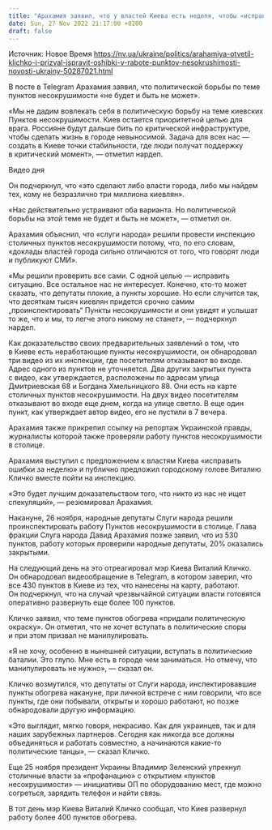 ```yaml
---
title: "Арахамия заявил, что у властей Киева есть неделя, чтобы «исправить ошибки» в работе пунктов несокрушимости, и пригласил Кличко на инспекцию"
date: Sun, 27 Nov 2022 21:17:00 +0200
draft: false
---
```

Источник: Новое Время https://nv.ua/ukraine/politics/arahamiya-otvetil-klichko-i-prizval-ispravit-oshibki-v-rabote-punktov-nesokrushimosti-novosti-ukrainy-50287021.html


В посте в Telegram Арахамия заявил, что политической борьбы по теме пунктов несокрушимости «не будет и быть не может».

«Мы не дадим вовлекать себя в политическую борьбу на теме киевских Пунктов несокрушимости. Киев остается приоритетной целью для врага. Россияне будут дальше бить по критической инфраструктуре, чтобы сделать жизнь в городе невыносимой. Задача для всех нас — создать в Киеве точки стабильности, где люди получат поддержку в критический момент», — отметил нардеп.

 Видео дня   

Он подчеркнул, что «это сделают либо власти города, либо мы найдем тех, кому не безразлично три миллиона киевлян».

«Нас действительно устраивают оба варианта. Но политической борьбы на этой теме не будет и быть не может», — отметил он.

Арахамия объяснил, что «слуги народа» решили провести инспекцию столичных пунктов несокрушимости потому, что, по его словам, «доклады властей города сильно отличаются от того, что говорят люди и публикуют СМИ».

«Мы решили проверить все сами. С одной целью — исправить ситуацию. Все остальное нас не интересует. Конечно, кто-то может сказать, что депутаты плохие, а пункты хорошие. Но если случится так, что десяткам тысяч киевлян придется срочно самим „проинспектировать“ Пункты несокрушимости и они увидят и услышат то же, что и мы, то легче этого никому не станет», — подчеркнул нардеп.

Как доказательство своих предварительных заявлений о том, что в Киеве есть неработающие пункты несокрушимости, он обнародовал три видео из их инспекции, где посетителям отказывают во входе. Адрес одного из пунктов не уточняется. Два других закрытых пункта с видео, как утверждается, расположены по адресам улица Дмитриевская 68 и Богдана Хмельницкого 88. Они есть на карте столичных пунктов несокрушимости. На двух видео посетителям отказывают во входе еще днем, когда на улице светло. В еще один пункт, как утверждает автор видео, его не пустили в 7 вечера.

 Арахамия также прикрепил ссылку на репортаж Украинской правды, журналисты которой также проверяли работу пунктов несокрушимости в столице.

Арахамия выступил с предложением к властям Киева «исправить ошибки за неделю» и публично предложил городскому голове Виталию Кличко вместе пойти на инспекцию.

«Это будет лучшим доказательством того, что никто из нас не ищет спекуляций», — резюмировал Арахамия.

Накануне, 26 ноября, народные депутаты Слуги народа решили проинспектировать работу Пунктов несокрушимости в столице. Глава фракции Слуга народа Давид Арахамия позже заявил, что из 530 пунктов, работу которых проверили народные депутаты, 20% оказались закрытыми.

На следующий день на это отреагировал мэр Киева Виталий Кличко. Он обнародовал видеообращение в Telegram, в котором заверил, что все 430 пунктов в Киеве из тех, что нанесены на карту, работают. Он подчеркнул, что на случай чрезвычайной ситуации власти готовятся оперативно развернуть еще более 100 пунктов.

Кличко заявил, что теме пунктов обогрева «придали политическую окраску». Он отметил, что не хочет вступать в политические споры и при этом призвал не манипулировать.

«Я не хочу, особенно в нынешней ситуации, вступать в политические баталии. Это глупо. Мне есть в городе чем заниматься. Но отмечу, что манипулировать не нужно», — сказал он.

Кличко возмутился, что депутаты от Слуги народа, инспектировавшие пункты обогрева накануне, при личной встрече с ним говорили, что все пункты, где они побывали, открыты и хорошо работают, но позже обнародовали другую информацию.

«Это выглядит, мягко говоря, некрасиво. Как для украинцев, так и для наших зарубежных партнеров. Сегодня как никогда все должны объединяться и работать совместно, а начинаются какие-то политические танцы», — сказал Кличко.

Еще 25 ноября президент Украины Владимир Зеленский упрекнул столичные власти за «профанацию» с открытием «пунктов несокрушимости» — инициативы ОП по оборудованию мест, где можно согреться, зарядить телефон и найти связь.

В тот день мэр Киева Виталий Кличко сообщал, что Киев развернул работу более 400 пунктов обогрева.
